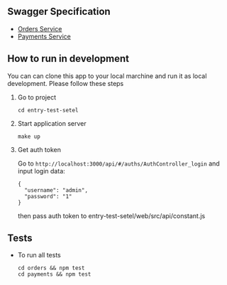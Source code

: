 ## Swagger Specification

- [Orders Service](http://localhost:3000/api/)
- [Payments Service](http://localhost:3000/api/)
## How to run in development

You can can clone this app to your local marchine and run it as local development.
Please follow these steps

1. Go to project
    ```
    cd entry-test-setel
    ```
2. Start application server
    ```
    make up
    ```
3. Get auth token

    Go to `http://localhost:3000/api/#/auths/AuthController_login` and input login data:
    ```
    {
      "username": "admin",
      "password": "1"
    }
    ```
    then pass auth token to entry-test-setel/web/src/api/constant.js

## Tests

* To run all tests
  ```
  cd orders && npm test
  cd payments && npm test
  ```